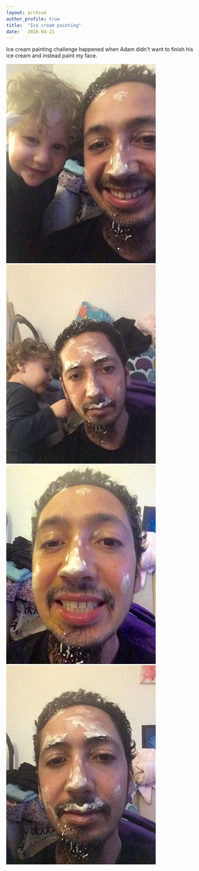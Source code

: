 ```yaml
---
layout: archive
author_profile: true
title:  "Ice cream painting"
date:   2016-04-21
---
```

Ice cream painting challenge happened when Adam didn't want to finish his ice cream and instead paint my face.

<img class="moments__pictures" src="/images/moments/icecream/ismail-mechbal-ice-cream-on-face-fun-1.jpg">
<img class="moments__pictures" src="/images/moments/icecream/ismail-mechbal-ice-cream-on-face-fun-4.jpg">
<img class="moments__pictures" src="/images/moments/icecream/ismail-mechbal-ice-cream-on-face-fun-2.jpg">
<img class="moments__pictures" src="/images/moments/icecream/ismail-mechbal-ice-cream-on-face-fun-3.jpg">
